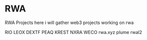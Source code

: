 # RWA
RWA Projects
here i will gather web3 projects working on rwa

RIO
LEOX
DEXTF
PEAQ
KREST
NXRA
WECO
rwa.xyz
plume rwal2
